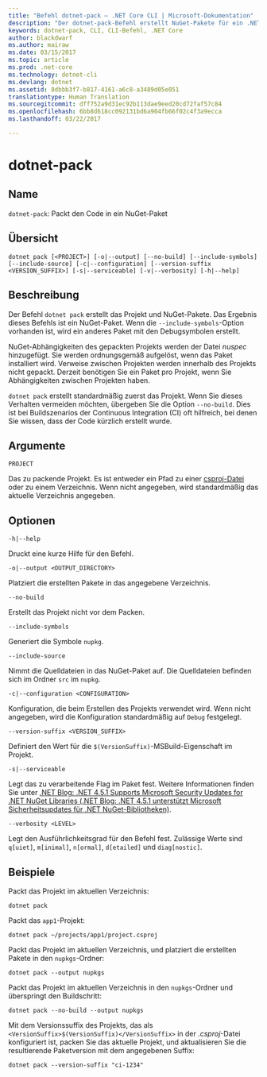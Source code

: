 ```yaml
---
title: "Befehl dotnet-pack – .NET Core CLI | Microsoft-Dokumentation"
description: "Der dotnet-pack-Befehl erstellt NuGet-Pakete für ein .NET Core-Projekt."
keywords: dotnet-pack, CLI, CLI-Befehl, .NET Core
author: blackdwarf
ms.author: mairaw
ms.date: 03/15/2017
ms.topic: article
ms.prod: .net-core
ms.technology: dotnet-cli
ms.devlang: dotnet
ms.assetid: 8dbbb3f7-b817-4161-a6c8-a3489d05e051
translationtype: Human Translation
ms.sourcegitcommit: dff752a9d31ec92b113dae9eed20cd72faf57c84
ms.openlocfilehash: 6bb8d618cc092131bd6a904fb66f02c4f3a9ecca
ms.lasthandoff: 03/22/2017

---
```


# <a name="dotnet-pack"></a>dotnet-pack

## <a name="name"></a>Name

`dotnet-pack`: Packt den Code in ein NuGet-Paket

## <a name="synopsis"></a>Übersicht

`dotnet pack [<PROJECT>] [-o|--output] [--no-build] [--include-symbols] [--include-source] [-c|--configuration] [--version-suffix <VERSION_SUFFIX>] [-s|--serviceable] [-v|--verbosity] [-h|--help]`

## <a name="description"></a>Beschreibung

Der Befehl `dotnet pack` erstellt das Projekt und NuGet-Pakete. Das Ergebnis dieses Befehls ist ein NuGet-Paket. Wenn die `--include-symbols`-Option vorhanden ist, wird ein anderes Paket mit den Debugsymbolen erstellt. 

NuGet-Abhängigkeiten des gepackten Projekts werden der Datei *nuspec* hinzugefügt. Sie werden ordnungsgemäß aufgelöst, wenn das Paket installiert wird. Verweise zwischen Projekten werden innerhalb des Projekts nicht gepackt. Derzeit benötigen Sie ein Paket pro Projekt, wenn Sie Abhängigkeiten zwischen Projekten haben.

`dotnet pack` erstellt standardmäßig zuerst das Projekt. Wenn Sie dieses Verhalten vermeiden möchten, übergeben Sie die Option `--no-build`. Dies ist bei Buildszenarios der Continuous Integration (CI) oft hilfreich, bei denen Sie wissen, dass der Code kürzlich erstellt wurde. 

## <a name="arguments"></a>Argumente

`PROJECT` 
    
Das zu packende Projekt. Es ist entweder ein Pfad zu einer [csproj-Datei](csproj.md) oder zu einem Verzeichnis. Wenn nicht angegeben, wird standardmäßig das aktuelle Verzeichnis angegeben. 

## <a name="options"></a>Optionen

`-h|--help`

Druckt eine kurze Hilfe für den Befehl.  

`-o|--output <OUTPUT_DIRECTORY>`

Platziert die erstellten Pakete in das angegebene Verzeichnis. 

`--no-build`

Erstellt das Projekt nicht vor dem Packen. 

`--include-symbols`

Generiert die Symbole `nupkg`. 

`--include-source`

Nimmt die Quelldateien in das NuGet-Paket auf. Die Quelldateien befinden sich im Ordner `src` im `nupkg`. 

`-c|--configuration <CONFIGURATION>`

Konfiguration, die beim Erstellen des Projekts verwendet wird. Wenn nicht angegeben, wird die Konfiguration standardmäßig auf `Debug` festgelegt.

`--version-suffix <VERSION_SUFFIX>`

Definiert den Wert für die `$(VersionSuffix)`-MSBuild-Eigenschaft im Projekt.

`-s|--serviceable`

Legt das zu verarbeitende Flag im Paket fest. Weitere Informationen finden Sie unter [.NET Blog: .NET 4.5.1 Supports Microsoft Security Updates for .NET NuGet Libraries (.NET Blog: .NET 4.5.1 unterstützt Microsoft Sicherheitsupdates für .NET NuGet-Bibliotheken)](https://aka.ms/nupkgservicing).

`--verbosity <LEVEL>`

Legt den Ausführlichkeitsgrad für den Befehl fest. Zulässige Werte sind `q[uiet]`, `m[inimal]`, `n[ormal]`, `d[etailed]` und `diag[nostic]`.

## <a name="examples"></a>Beispiele

Packt das Projekt im aktuellen Verzeichnis:

`dotnet pack`

Packt das `app1`-Projekt:

`dotnet pack ~/projects/app1/project.csproj`
    
Packt das Projekt im aktuellen Verzeichnis, und platziert die erstellten Pakete in den `nupkgs`-Ordner:

`dotnet pack --output nupkgs`

Packt das Projekt im aktuellen Verzeichnis in den `nupkgs`-Ordner und überspringt den Buildschritt:

`dotnet pack --no-build --output nupkgs`

Mit dem Versionssuffix des Projekts, das als `<VersionSuffix>$(VersionSuffix)</VersionSuffix>` in der *.csproj*-Datei konfiguriert ist, packen Sie das aktuelle Projekt, und aktualisieren Sie die resultierende Paketversion mit dem angegebenen Suffix:

`dotnet pack --version-suffix "ci-1234"`
